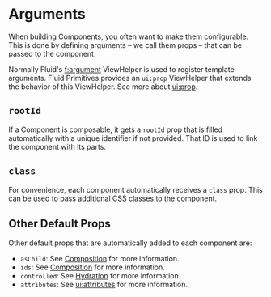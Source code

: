 # Arguments

When building Components, you often want to make them configurable. This is done by defining arguments – we call them props – that can be passed to the component.

Normally Fluid's [f:argument](https://docs.typo3.org/other/typo3/view-helper-reference/main/en-us/Global/Argument.html) ViewHelper is used to register template arguments. Fluid Primitives provides an `ui:prop` ViewHelper that extends the behavior of this ViewHelper. See more about [ui:prop](/docs/viewhelpers/prop).

## `rootId`

If a Component is composable, it gets a `rootId` prop that is filled automatically with a unique identifier if not provided. That ID is used to link the component with its parts.

## `class`

For convenience, each component automatically receives a `class` prop. This can be used to pass additional CSS classes to the component.

## Other Default Props

Other default props that are automatically added to each component are:

- `asChild`: See [Composition](./composition) for more information.
- `ids`: See [Composition](./composition) for more information.
- `controlled`: See [Hydration](./hydration) for more information.
- `attributes`: See [ui:attributes](/docs/viewhelpers/attributes) for more information.
